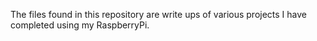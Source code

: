 The files found in this repository are write ups of various projects I have completed using my RaspberryPi.
